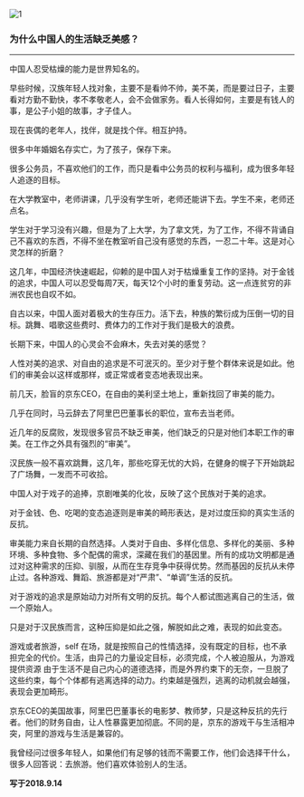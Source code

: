 ![1](https://hello-beijing.oss-cn-beijing.aliyuncs.com/myGithub/MrZ/5.jpg)

### 为什么中国人的生活缺乏美感？
---
中国人忍受枯燥的能力是世界知名的。

早些时候，汉族年轻人找对象，主要不是看帅不帅，美不美，而是要过日子，主要看对方勤不勤快，孝不孝敬老人，会不会做家务。看人长得如何，主要是有钱人的事，是公子小姐的故事，才子佳人。

现在丧偶的老年人，找伴，就是找个伴。相互护持。

很多中年婚姻名存实亡，为了孩子，保存下来。

很多公务员，不喜欢他们的工作，而只是看中公务员的权利与福利，成为很多年轻人追逐的目标。

在大学教室中，老师讲课，几乎没有学生听，老师还能讲下去。学生不来，老师还点名。

学生对于学习没有兴趣，但是为了上大学，为了拿文凭，为了工作，不得不背诵自己不喜欢的东西，不得不坐在教室听自己没有感觉的东西，一忍二十年。这是对心灵怎样的折磨？

这几年，中国经济快速崛起，仰赖的是中国人对于枯燥重复工作的坚持。对于金钱的追求，中国人可以忍受每周7天，每天12个小时的重复劳动。这一点连贫穷的非洲农民也自叹不如。

自古以来，中国人面对着极大的生存压力。活下去，种族的繁衍成为压倒一切的目标。跳舞、唱歌这些费时、费体力的工作对于我们是极大的浪费。

长期下来，中国人的心灵会不会麻木，失去对美的感觉？

人性对美的追求、对自由的追求是不可泯灭的。至少对于整个群体来说是如此。他们的审美会以这样或那样，或正常或者变态地表现出来。

前几天，脸盲的京东CEO，在自由的美利坚土地上，重新找回了审美的能力。

几乎在同时，马云辞去了阿里巴巴董事长的职位，宣布去当老师。

近几年的反腐败，发现很多官员不缺乏审美，他们缺乏的只是对他们本职工作的审美。在工作之外具有强烈的“审美”。

汉民族一般不喜欢跳舞，这几年，那些吃穿无忧的大妈，在健身的幌子下开始跳起了广场舞，一发而不可收拾。

中国人对于戏子的追捧，京剧唯美的化妆，反映了这个民族对于美的追求。

对于金钱、色、吃喝的变态追逐则是审美的畸形表达，是对过度压抑的真实生活的反抗。

审美能力来自长期的自然选择。人类对于自由、多样化信息、多样化的美丽、多种环境、多种食物、多个配偶的需求，深藏在我们的基因里。所有的成功文明都是通过对这种需求的压抑、驯服，从而在生存竞争中获得优势。然而基因的反抗从未停止过。各种游戏、舞蹈、旅游都是对“严肃”、“单调”生活的反抗。

对于游戏的追求是原始动力对所有文明的反抗。每个人都试图逃离自己的生活，做一个原始人。

只是对于汉民族而言，这种压抑是如此之强，解脱如此之难，表现的如此变态。

游戏或者旅游，self 在场，就是按照自己的性情选择，没有既定的目标，也不承担完全的代价。生活，由异己的力量设定目标，必须完成，个人被迫服从，为游戏提供资源
由于生活不是自己内心的道德选择，而是外界约束下的无奈，一旦脱了这些约束，每个个体都有逃离选择的动力。约束越是强烈，逃离的动机就会越强，表现会更加畸形。

京东CEO的美国故事，阿里巴巴董事长的电影梦、教师梦，只是这种反抗的先行者。他们的财务自由，让人性暴露更加彻底。不同的是，京东的游戏干与生活相冲突，阿里的游戏与生活是兼容的。

我曾经问过很多年轻人，如果他们有足够的钱而不需要工作，他们会选择干什么，很多人回答说：去旅游。他们喜欢体验别人的生活。

**写于2018.9.14**
